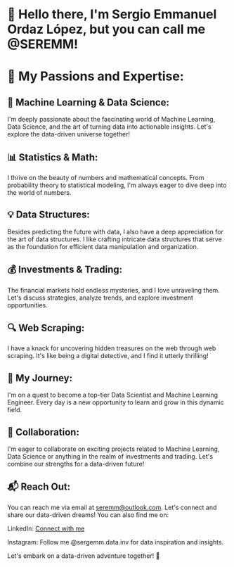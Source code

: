 # 👋 Hello there, I'm Sergio Emmanuel Ordaz López, but you can call me @SEREMM!

# 🧠 My Passions and Expertise:

## 🤖 Machine Learning & Data Science:
I'm deeply passionate about the fascinating world of Machine Learning, Data Science, and the art of turning data into actionable insights. Let's explore the data-driven universe together!

## 📊 Statistics & Math:
I thrive on the beauty of numbers and mathematical concepts. From probability theory to statistical modeling, I'm always eager to dive deep into the world of numbers.

## 💡 Data Structures:
Besides predicting the future with data, I also have a deep appreciation for the art of data structures. I like crafting intricate data structures that serve as the foundation for efficient data manipulation and organization.

## 💰 Investments & Trading:
The financial markets hold endless mysteries, and I love unraveling them. Let's discuss strategies, analyze trends, and explore investment opportunities.

## 🔍 Web Scraping:
I have a knack for uncovering hidden treasures on the web through web scraping. It's like being a digital detective, and I find it utterly thrilling!

## 🌱 My Journey:
I'm on a quest to become a top-tier Data Scientist and Machine Learning Engineer. Every day is a new opportunity to learn and grow in this dynamic field.

## 💼 Collaboration:
I'm eager to collaborate on exciting projects related to Machine Learning, Data Science or anything in the realm of investments and trading. Let's combine our strengths for a data-driven future!

## 📬 Reach Out:
You can reach me via email at seremm@outlook.com. Let's connect and share our data-driven dreams! You can also find me on:

LinkedIn: [Connect with me](https://www.linkedin.com/in/sergio-emmanuel-ordaz-l%C3%B3pez-26b613123/)

Instagram: Follow me @sergemm.data.inv for data inspiration and insights.

Let's embark on a data-driven adventure together! 🚀

<!---
SEREMM/SEREMM is a ✨ special ✨ repository because its `README.md` (this file) appears on your GitHub profile.
You can click the Preview link to take a look at your changes.
--->
